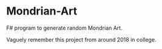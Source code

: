 # Mondrian-Art
F# program to generate random Mondrian Art.

Vaguely remember this project from around 2018 in college.
